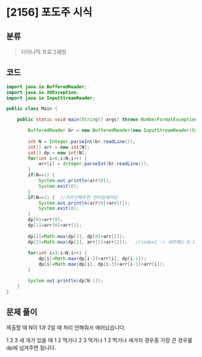 # [2156] 포도주 시식

## 분류
> 다이나믹 프로그래밍

## 코드
```java
import java.io.BufferedReader;
import java.io.IOException;
import java.io.InputStreamReader;

public class Main {

	public static void main(String[] args) throws NumberFormatException, IOException {

		BufferedReader br = new BufferedReader(new InputStreamReader(System.in));
		
		int N = Integer.parseInt(br.readLine());
		int[] arr = new int[N];
		int[] dp = new int[N];
		for(int i=0;i<N;i++) {
			arr[i] = Integer.parseInt(br.readLine());
		}
		if(N==1) {
			System.out.println(arr[0]);
			System.exit(0);
		}
		if(N==2) {	//처리안해주면 런타임에러남
			System.out.println(arr[0]+arr[1]);
			System.exit(0);
		}
		dp[0]=arr[0];
		dp[1]=arr[0]+arr[1];
		
		dp[2]=Math.max(dp[1], dp[0]+arr[2]);
		dp[2]=Math.max(dp[2], arr[1]+arr[2]);	//index2 -> 세번째는 0.1.2 중에서 처리
		
		for(int i=3;i<N;i++) {
			dp[i]=Math.max(dp[i-2]+arr[i], dp[i-1]);
			dp[i]=Math.max(dp[i], dp[i-3]+arr[i-1]+arr[i]);	
		}

		System.out.println(dp[N-1]);
	}
}
```

## 문제 풀이
제출할 때 N이 1과 2일 때 처리 안해줘서 에러났습니다.

1 2 3 세 개가 있을 때 1 2 먹거나 2 3 먹거나 1 3 먹거나 세가지 경우중 가장 큰 경우를 dp에 넘겨주면 됩니다.